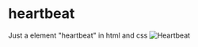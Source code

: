# heartbeat
Just a element "heartbeat" in html and css 
![Heartbeat](../0d29b0f24b4a11f3484a1850203480256e8cd4c9/carousel.png)
